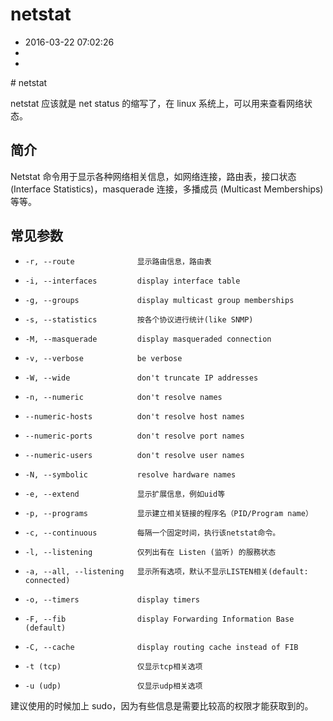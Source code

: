 # netstat
- 2016-03-22 07:02:26
- 
- 

<!--markdown--># netstat

netstat 应该就是 net status 的缩写了，在 linux 系统上，可以用来查看网络状态。

## 简介
Netstat 命令用于显示各种网络相关信息，如网络连接，路由表，接口状态 (Interface Statistics)，masquerade 连接，多播成员 (Multicast Memberships) 等等。


<!--more-->


## 常见参数
*     -r, --route              显示路由信息，路由表
*     -i, --interfaces         display interface table
*     -g, --groups             display multicast group memberships
*     -s, --statistics         按各个协议进行统计(like SNMP)
*     -M, --masquerade         display masqueraded connection
*     -v, --verbose            be verbose
*     -W, --wide               don't truncate IP addresses
*     -n, --numeric            don't resolve names
*     --numeric-hosts          don't resolve host names
*     --numeric-ports          don't resolve port names
*     --numeric-users          don't resolve user names
*     -N, --symbolic           resolve hardware names
*     -e, --extend             显示扩展信息，例如uid等
*     -p, --programs           显示建立相关链接的程序名（PID/Program name）
*     -c, --continuous         每隔一个固定时间，执行该netstat命令。
*     -l, --listening          仅列出有在 Listen (监听) 的服務状态
*     -a, --all, --listening   显示所有选项，默认不显示LISTEN相关(default: connected)
*     -o, --timers             display timers
*     -F, --fib                display Forwarding Information Base (default)
*     -C, --cache              display routing cache instead of FIB
*     -t (tcp)                 仅显示tcp相关选项
*     -u (udp)                 仅显示udp相关选项

建议使用的时候加上 sudo，因为有些信息是需要比较高的权限才能获取到的。